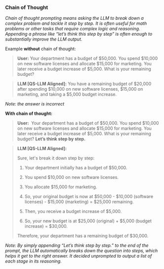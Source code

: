 ### Chain of Thought

*Chain of thought prompting means asking the LLM to break down a complex problem and tackle it step by step. It is often useful for math problems or other tasks that require complex logic and reasoning. Appending a phrase like “let’s think this step by step” is often enough to substantially improve the LLM output.* 

Example **without** chain of thought:

>**User:** Your department has a budget of $50,000. You spend $10,000 on new software licenses and allocate $15,000 for marketing. You later receive a budget increase of $5,000. What is your remaining budget?

>**LLM [QS-LLM Aligned]:** You have a remaining budget of $20,000 after spending $10,000 on new software licenses, $15,000 on marketing, and taking a $5,000 budget increase.

*Note: the answer is incorrect*

**With chain of thought:**

>**User:**  Your department has a budget of $50,000. You spend $10,000 on new software licenses and allocate $15,000 for marketing. You later receive a budget increase of $5,000. What is your remaining budget? **Let’s think step by step.**

>**LLM [QS-LLM Aligned]:**
>
>Sure, let's break it down step by step:
>
>1. Your department initially has a budget of $50,000.
>
>2. You spend $10,000 on new software licenses.
>
>3. You allocate $15,000 for marketing.
>
>4. So, your original budget is now at $50,000 - $10,000 (software licenses) - $15,000 (marketing) = $25,000 remaining.
>
>5. Then, you receive a budget increase of $5,000.
>
>6. So, your new budget is at $25,000 (original) + $5,000 (budget increase) = $30,000.
>
>Therefore, your department has a remaining budget of $30,000.

*Note: By simply appending “*Let’s think step by step.*” to the end of the prompt, the LLM automatically breaks down the question into steps, which helps it get to the right answer. It decided unprompted to output a list of each stage in its reasoning.*